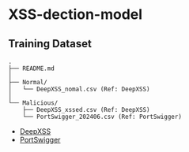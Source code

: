 # XSS-dection-model
## Training Dataset

```
.
├── README.md
│
├── Normal/
│   └── DeepXSS_nomal.csv (Ref: DeepXSS)
│
└── Malicious/
    ├── DeepXSS_xssed.csv (Ref: DeepXSS)
    └── PortSwigger_202406.csv (Ref: PortSwigger)
```
- [DeepXSS](https://dl.acm.org/doi/abs/10.1145/3194452.3194469)
- [PortSwigger](https://portswigger.net/web-security/cross-site-scripting)
